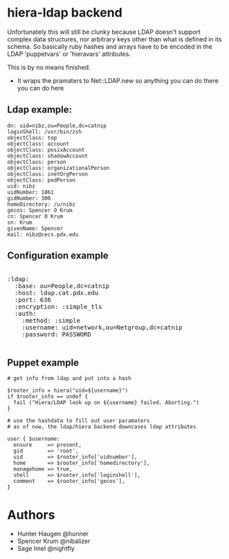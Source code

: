 # hiera-ldap backend

Unfortunately this will still be clunky because LDAP doesn't support complex
data structures, nor arbitrary keys other than what is defined in its schema.
So basically ruby hashes and arrays have to be encoded in the LDAP 'puppetvars'
or 'hieravars' attributes.

This is by no means finished.

- It wraps the pramaters to Net::LDAP.new so anything you can do there you can do here


## Ldap example:

    dn: uid=nibz,ou=People,dc=catnip
    loginShell: /usr/bin/zsh
    objectClass: top
    objectClass: account
    objectClass: posixAccount
    objectClass: shadowAccount
    objectClass: person
    objectClass: organizationalPerson
    objectClass: inetOrgPerson
    objectClass: podPerson
    uid: nibz
    uidNumber: 1861
    gidNumber: 300
    homeDirectory: /u/nibz
    gecos: Spencer O Krum
    cn: Spencer O Krum
    sn: Krum
    givenName: Spencer
    mail: nibz@cecs.pdx.edu


## Configuration example
<pre>

:ldap:
  :base: ou=People,dc=catnip
  :host: ldap.cat.pdx.edu
  :port: 636
  :encryption: :simple_tls
  :auth:
    :method: :simple
    :username: uid=network,ou=Netgroup,dc=catnip
    :password: PASSWORD

</pre>

## Puppet example


    # get info from ldap and put into a hash

    $rooter_info = hiera("uid=${username}")
    if $rooter_info == undef {
      fail ("Hiera/LDAP look up on ${username} failed. Aborting.")
    }

    # use the hashdata to fill out user paramaters
    # as of now, the ldap/hiera backend downcases ldap attributes

    user { $username:
      ensure     => present,
      gid        => 'root',
      uid        => $rooter_info['uidnumber'],
      home       => $rooter_info['homedirectory'],
      managehome => true,
      shell      => $rooter_info['loginshell'],
      comment    => $rooter_info['gecos'],
    }


# Authors

  - Hunter Haugen @hunner
  - Spencer Krum @nibalizer
  - Sage Imel @nightfly
